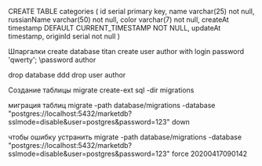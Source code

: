 CREATE TABLE categories (
	id serial primary key,
	name varchar(25) not null,
	russianName varchar(50) not null,
	color varchar(7) not null,
	createAt timestamp DEFAULT CURRENT_TIMESTAMP NOT NULL,
	updateAt timestamp,
	originId serial not null
)

Шпаргалки
create database titan
create user author with login password 'qwerty';
\password author

drop database ddd
drop user author

Создание таблицы
migrate create-ext sql -dir migrations <table>

миграция таблиц
migrate -path database/migrations -database "postgres://localhost:5432/marketdb?sslmode=disable&user=postgres&password=123" down

чтобы ошибку устранить
migrate -path database/migrations -database "postgres://localhost:5432/marketdb?sslmode=disable&user=postgres&password=123" force 20200417090142